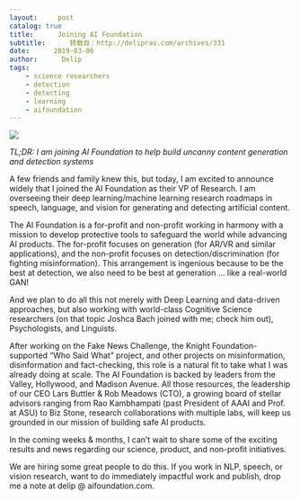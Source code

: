 ```yaml
---
layout:     post
catalog: true
title:      Joining AI Foundation
subtitle:      转载自：http://deliprao.com/archives/331
date:      2019-03-06
author:      Delip
tags:
    - science researchers
    - detection
    - detecting
    - learning
    - aifoundation
---
```

![](https://www.linkedin.com/profile/view?authToken=zRgB&authType=name&id=AAIAAABlJmYBxj3jDlZGsyNkrd8qbCMAr4Z5SV4)


*TL;DR: I am joining AI Foundation to help build uncanny content generation and detection systems*

A few friends and family knew this, but today, I am excited to announce widely that I joined the AI Foundation as their VP of Research. I am overseeing their deep learning/machine learning research roadmaps in speech, language, and vision for generating and detecting artificial content.

The AI Foundation is a for-profit and non-profit working in harmony with a mission to develop protective tools to safeguard the world while advancing AI products. The for-profit focuses on generation (for AR/VR and similar applications), and the non-profit focuses on detection/discrimination (for fighting misinformation). This arrangement is ingenious because to be the best at detection, we also need to be best at generation … like a real-world GAN!

And we plan to do all this not merely with Deep Learning and data-driven approaches, but also working with world-class Cognitive Science researchers (on that topic Joshca Bach joined with me; check him out), Psychologists, and Linguists.

After working on the Fake News Challenge, the Knight Foundation-supported “Who Said What” project, and other projects on misinformation, disinformation and fact-checking, this role is a natural fit to take what I was already doing at scale. The AI Foundation is backed by leaders from the Valley, Hollywood, and Madison Avenue. All those resources, the leadership of our CEO Lars Buttler & Rob Meadows (CTO), a growing board of stellar advisors ranging from Rao Kambhampati (past President of AAAI and Prof. at ASU) to Biz Stone, research collaborations with multiple labs, will keep us grounded in our mission of building safe AI products.

In the coming weeks & months, I can’t wait to share some of the exciting results and news regarding our science, product, and non-profit initiatives.

We are hiring some great people to do this. If you work in NLP, speech, or vision research, want to do immediately impactful work and publish, drop me a note at delip @ aifoundation.com.
